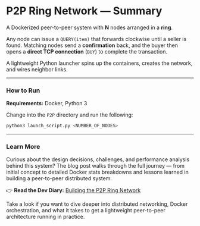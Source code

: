 # P2P Ring Network — Summary

A Dockerized peer-to-peer system with **N** nodes arranged in a **ring**.

Any node can issue a `QUERY(item)` that forwards clockwise until a seller is found.
Matching nodes send a **confirmation** back, and the buyer then opens a **direct TCP connection** (`BUY`) to complete the transaction.

A lightweight Python launcher spins up the containers, creates the network, and wires neighbor links.

---

### How to Run

**Requirements:** Docker, Python 3

Change into the `P2P` directory and run the following:

```bash
python3 launch_script.py <NUMBER_OF_NODES>
```

---

### Learn More

Curious about the design decisions, challenges, and performance analysis behind this system? The blog post walks through the full journey — from initial concept to detailed Docker stats breakdowns and lessons learned in building a peer-to-peer distributed system.

👉 **Read the Dev Diary:** [Building the P2P Ring Network](https://chiragbheemaiah.github.io/P2P-Network-Implementation/)

Take a look if you want to dive deeper into distributed networking, Docker orchestration, and what it takes to get a lightweight peer-to-peer architecture running in practice.
